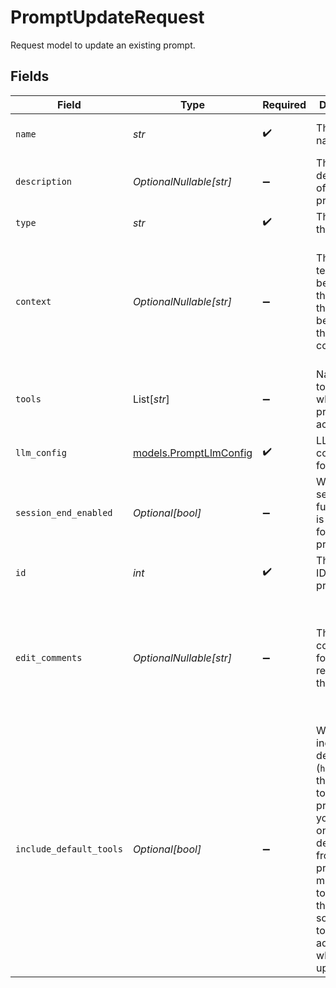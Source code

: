# PromptUpdateRequest

Request model to update an existing prompt.


## Fields

| Field                                                                                                                                                                                                                                 | Type                                                                                                                                                                                                                                  | Required                                                                                                                                                                                                                              | Description                                                                                                                                                                                                                           | Example                                                                                                                                                                                                                               |
| ------------------------------------------------------------------------------------------------------------------------------------------------------------------------------------------------------------------------------------- | ------------------------------------------------------------------------------------------------------------------------------------------------------------------------------------------------------------------------------------- | ------------------------------------------------------------------------------------------------------------------------------------------------------------------------------------------------------------------------------------- | ------------------------------------------------------------------------------------------------------------------------------------------------------------------------------------------------------------------------------------- | ------------------------------------------------------------------------------------------------------------------------------------------------------------------------------------------------------------------------------------- |
| `name`                                                                                                                                                                                                                                | *str*                                                                                                                                                                                                                                 | :heavy_check_mark:                                                                                                                                                                                                                    | The prompt name                                                                                                                                                                                                                       | Weather Agent Prompt                                                                                                                                                                                                                  |
| `description`                                                                                                                                                                                                                         | *OptionalNullable[str]*                                                                                                                                                                                                               | :heavy_minus_sign:                                                                                                                                                                                                                    | The description of the prompt                                                                                                                                                                                                         | Prompt for a weather agent.                                                                                                                                                                                                           |
| `type`                                                                                                                                                                                                                                | *str*                                                                                                                                                                                                                                 | :heavy_check_mark:                                                                                                                                                                                                                    | The type of the prompt                                                                                                                                                                                                                | prompt_v1                                                                                                                                                                                                                             |
| `context`                                                                                                                                                                                                                             | *OptionalNullable[str]*                                                                                                                                                                                                               | :heavy_minus_sign:                                                                                                                                                                                                                    | The prompt text that will be sent to the LLM at the beginning of the conversation                                                                                                                                                     | You are a weather agent. Answer the user's questions about weather and nothing else.                                                                                                                                                  |
| `tools`                                                                                                                                                                                                                               | List[*str*]                                                                                                                                                                                                                           | :heavy_minus_sign:                                                                                                                                                                                                                    | Names of tools to which the prompt has access                                                                                                                                                                                         | []                                                                                                                                                                                                                                    |
| `llm_config`                                                                                                                                                                                                                          | [models.PromptLlmConfig](../models/promptllmconfig.md)                                                                                                                                                                                | :heavy_check_mark:                                                                                                                                                                                                                    | LLM configuration for a prompt.                                                                                                                                                                                                       |                                                                                                                                                                                                                                       |
| `session_end_enabled`                                                                                                                                                                                                                 | *Optional[bool]*                                                                                                                                                                                                                      | :heavy_minus_sign:                                                                                                                                                                                                                    | Whether session end functionality is enabled for this prompt                                                                                                                                                                          | false                                                                                                                                                                                                                                 |
| `id`                                                                                                                                                                                                                                  | *int*                                                                                                                                                                                                                                 | :heavy_check_mark:                                                                                                                                                                                                                    | The internal ID of the prompt                                                                                                                                                                                                         | 1                                                                                                                                                                                                                                     |
| `edit_comments`                                                                                                                                                                                                                       | *OptionalNullable[str]*                                                                                                                                                                                                               | :heavy_minus_sign:                                                                                                                                                                                                                    | The comments for the most recent edit to the prompt                                                                                                                                                                                   | Updated prompt text to include requirement to not answer questions that aren't about weather.                                                                                                                                         |
| `include_default_tools`                                                                                                                                                                                                               | *Optional[bool]*                                                                                                                                                                                                                      | :heavy_minus_sign:                                                                                                                                                                                                                    | Whether to include the default tools (`hangup`) in the list of tools for the prompt. If you remove one of the default tools from your prompt, you might want to disable this option so that the tool is not added again when updated. | true                                                                                                                                                                                                                                  |